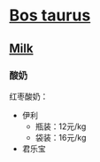 # [Bos taurus](https://en.wikipedia.org/wiki/Cattle)

## [Milk](https://en.wikipedia.org/wiki/Milk)
### 酸奶
红枣酸奶：
- 伊利
  - 瓶装：12元/kg
  - 袋装：16元/kg
- 君乐宝